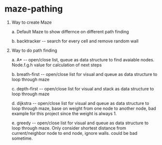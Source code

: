 # maze-pathing

1. Way to create Maze

  
    a. Default Maze to show differnce on different path finding
    
  
    b. backtracker -- search for every cell and remove random wall
  
  
  
  

2. Way to do path finding


    a. A*  -- open/close list, queue as data structure to find avaiable nodes. Node.f.g.h value for calculation of next steps
    
  
    b. breath-first --  open/close list for visual and queue as data structure to loop through maze
    
  
    c. depth-first -- open/close list for visual and stack as data structure to loop through maze
    
  
    d. dijkstra -- open/close list for visual and queue as data structure to loop through maze, base on weight from one node to another node, bad example for this project since the weight is always 1.
    

    e. greedy --  open/close list for visual and queue as data structure to loop through maze. Only consider shortest distance from current/neighbor node to end node, ignore walls. could be bad sometime.
 
